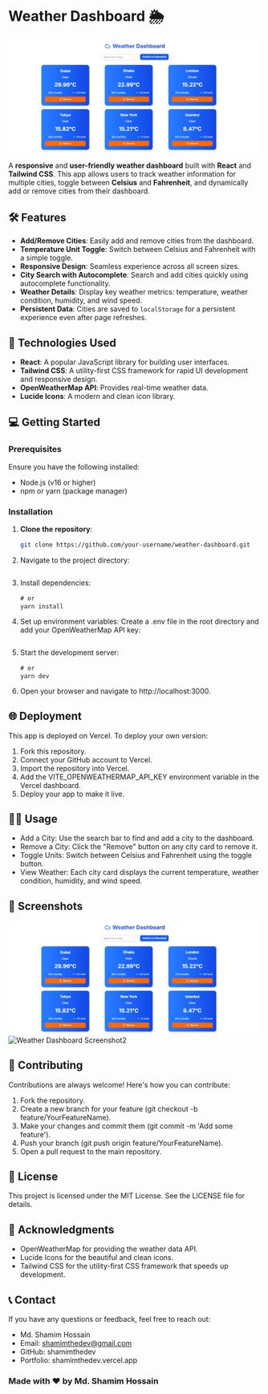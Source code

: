 # Weather Dashboard 🌦️

![Weather Dashboard Screenshot](./src/assets/dashboard-ss-01.png)

A **responsive** and **user-friendly weather dashboard** built with **React** and **Tailwind CSS**. This app allows users to track weather information for multiple cities, toggle between **Celsius** and **Fahrenheit**, and dynamically add or remove cities from their dashboard.

## 🛠️ Features

- **Add/Remove Cities**: Easily add and remove cities from the dashboard.
- **Temperature Unit Toggle**: Switch between Celsius and Fahrenheit with a simple toggle.
- **Responsive Design**: Seamless experience across all screen sizes.
- **City Search with Autocomplete**: Search and add cities quickly using autocomplete functionality.
- **Weather Details**: Display key weather metrics: temperature, weather condition, humidity, and wind speed.
- **Persistent Data**: Cities are saved to `localStorage` for a persistent experience even after page refreshes.

## 🚀 Technologies Used

- **React**: A popular JavaScript library for building user interfaces.
- **Tailwind CSS**: A utility-first CSS framework for rapid UI development and responsive design.
- **OpenWeatherMap API**: Provides real-time weather data.
- **Lucide Icons**: A modern and clean icon library.

## 💻 Getting Started

### Prerequisites

Ensure you have the following installed:

- Node.js (v16 or higher)
- npm or yarn (package manager)

### Installation

1. **Clone the repository**:
   ```bash
   git clone https://github.com/your-username/weather-dashboard.git
2. Navigate to the project directory:
    ```cd weather-dashboard
3. Install dependencies:
    ```npm install
    # or
    yarn install
4. Set up environment variables: Create a .env file in the root directory and add your OpenWeatherMap API key:
    ```VITE_OPENWEATHERMAP_API_KEY=your_api_key_here
5. Start the development server:
    ```npm run dev
    # or
    yarn dev
6. Open your browser and navigate to http://localhost:3000.

## 🌐 Deployment

This app is deployed on Vercel. To deploy your own version:

1. Fork this repository.
2. Connect your GitHub account to Vercel.
3. Import the repository into Vercel.
4. Add the VITE_OPENWEATHERMAP_API_KEY environment variable in the Vercel dashboard.
5. Deploy your app to make it live.

## 🧑‍💻 Usage

- Add a City: Use the search bar to find and add a city to the dashboard.
- Remove a City: Click the "Remove" button on any city card to remove it.
- Toggle Units: Switch between Celsius and Fahrenheit using the toggle button.
- View Weather: Each city card displays the current temperature, weather condition, humidity, and wind speed.

## 📸 Screenshots

![Weather Dashboard Screenshot1](./src/assets/dashboard-ss-01.png)
![Weather Dashboard Screenshot2](./src/assets/dashboard-ss-02.png)

## 🤝 Contributing

Contributions are always welcome! Here's how you can contribute:

1. Fork the repository.
2. Create a new branch for your feature (git checkout -b feature/YourFeatureName).
3. Make your changes and commit them (git commit -m 'Add some feature').
4. Push your branch (git push origin feature/YourFeatureName).
5. Open a pull request to the main repository.

## 📝 License

This project is licensed under the MIT License. See the LICENSE file for details.

## 🙏 Acknowledgments

- OpenWeatherMap for providing the weather data API.
- Lucide Icons for the beautiful and clean icons.
- Tailwind CSS for the utility-first CSS framework that speeds up development.

## 📞 Contact

If you have any questions or feedback, feel free to reach out:

- Md. Shamim Hossain
- Email: shamimthedev@gmail.com
- GitHub: shamimthedev
- Portfolio: shamimthedev.vercel.app

### Made with ❤️ by Md. Shamim Hossain
